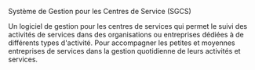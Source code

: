 Système de Gestion pour les Centres de Service (SGCS)

Un logiciel de gestion pour les centres de services qui
permet le suivi des activités de services dans des organisations ou entreprises dédiées à
de différents types d'activité. Pour accompagner les petites et moyennes entreprises de
services dans la gestion quotidienne de leurs activités et services.
